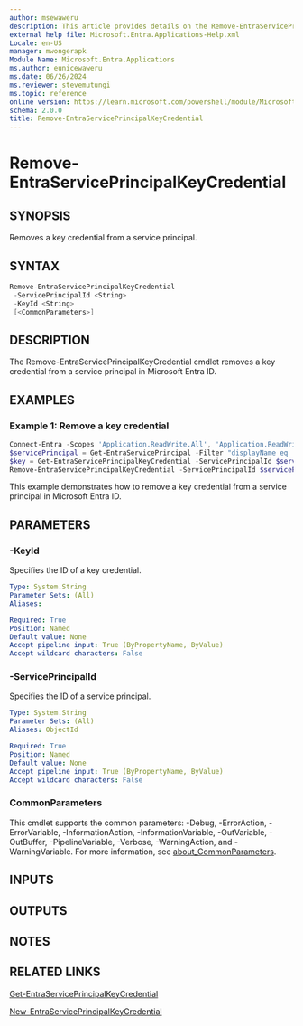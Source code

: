 ```yaml
---
author: msewaweru
description: This article provides details on the Remove-EntraServicePrincipalKeyCredential command.
external help file: Microsoft.Entra.Applications-Help.xml
Locale: en-US
manager: mwongerapk
Module Name: Microsoft.Entra.Applications
ms.author: eunicewaweru
ms.date: 06/26/2024
ms.reviewer: stevemutungi
ms.topic: reference
online version: https://learn.microsoft.com/powershell/module/Microsoft.Entra/Remove-EntraServicePrincipalKeyCredential
schema: 2.0.0
title: Remove-EntraServicePrincipalKeyCredential
---
```


# Remove-EntraServicePrincipalKeyCredential

## SYNOPSIS

Removes a key credential from a service principal.

## SYNTAX

```powershell
Remove-EntraServicePrincipalKeyCredential
 -ServicePrincipalId <String>
 -KeyId <String>
 [<CommonParameters>]
```

## DESCRIPTION

The Remove-EntraServicePrincipalKeyCredential cmdlet removes a key credential from a service principal in Microsoft Entra ID.

## EXAMPLES

### Example 1: Remove a key credential

```powershell
Connect-Entra -Scopes 'Application.ReadWrite.All', 'Application.ReadWrite.OwnedBy'
$servicePrincipal = Get-EntraServicePrincipal -Filter "displayName eq 'Helpdesk Application'"
$key = Get-EntraServicePrincipalKeyCredential -ServicePrincipalId $servicePrincipal.Id
Remove-EntraServicePrincipalKeyCredential -ServicePrincipalId $servicePrincipal.Id -KeyId $key.Id
```

This example demonstrates how to remove a key credential from a service principal in Microsoft Entra ID.

## PARAMETERS

### -KeyId

Specifies the ID of a key credential.

```yaml
Type: System.String
Parameter Sets: (All)
Aliases:

Required: True
Position: Named
Default value: None
Accept pipeline input: True (ByPropertyName, ByValue)
Accept wildcard characters: False
```

### -ServicePrincipalId

Specifies the ID of a service principal.

```yaml
Type: System.String
Parameter Sets: (All)
Aliases: ObjectId

Required: True
Position: Named
Default value: None
Accept pipeline input: True (ByPropertyName, ByValue)
Accept wildcard characters: False
```

### CommonParameters

This cmdlet supports the common parameters: -Debug, -ErrorAction, -ErrorVariable, -InformationAction, -InformationVariable, -OutVariable, -OutBuffer, -PipelineVariable, -Verbose, -WarningAction, and -WarningVariable. For more information, see [about_CommonParameters](https://go.microsoft.com/fwlink/?LinkID=113216).

## INPUTS

## OUTPUTS

## NOTES

## RELATED LINKS

[Get-EntraServicePrincipalKeyCredential](Get-EntraServicePrincipalKeyCredential.md)

[New-EntraServicePrincipalKeyCredential](New-EntraServicePrincipalKeyCredential.md)
